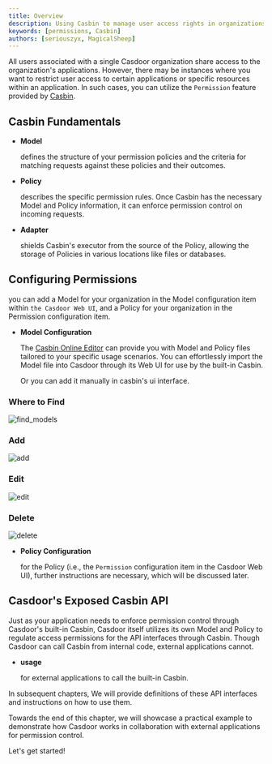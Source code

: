 ```yaml
---
title: Overview
description: Using Casbin to manage user access rights in organizations
keywords: [permissions, Casbin]
authors: [seriouszyx, MagicalSheep]
---
```


All users associated with a single Casdoor organization share access to the organization's applications. However, there may be instances where you want to restrict user access to certain applications or specific resources within an application. In such cases, you can utilize the `Permission` feature provided by [Casbin](https://casbin.org/).

## Casbin Fundamentals

- **Model**
  
  defines the structure of your permission policies and the criteria for matching requests against these policies and their outcomes.
  
- **Policy**
  
  describes the specific permission rules. Once Casbin has the necessary Model and Policy information, it can enforce permission control on incoming requests.
  
- **Adapter**
  
  shields Casbin's executor from the source of the Policy, allowing the storage of Policies in various locations like files or databases.

## Configuring Permissions

   you can add a Model for your organization in the Model configuration item within `the Casdoor Web UI`, and a Policy for your organization in the Permission configuration item.

- **Model Configuration**
  
    The [Casbin Online Editor](https://casbin.org/editor) can provide you with Model and Policy files tailored to your specific usage scenarios. You can effortlessly import the Model file into Casdoor through its Web UI for use by the built-in Casbin.

    Or you can add it manually in casbin's ui interface.

### Where to Find
  
   ![find_models](/img/permission/overview/find_models.png)
  
### Add
  
   ![add](/img/permission/overview/add.gif)

### Edit
  
   ![edit](/img/permission/overview/edit.gif)

### Delete
  
   ![delete](/img/permission/overview/delete.gif)

- **Policy Configuration**
  
    for the Policy (i.e., the `Permission` configuration item in the Casdoor Web UI), further instructions are necessary, which will be discussed later.

## Casdoor's Exposed Casbin API

   Just as your application needs to enforce permission control through Casdoor's built-in Casbin, Casdoor itself utilizes its own Model and Policy to regulate access permissions for the API interfaces through Casbin.
   Though Casdoor can call Casbin from internal code, external applications cannot.

- **usage**
  
  for external applications to call the built-in Casbin.

In subsequent chapters, We will provide definitions of these API interfaces and instructions on how to use them.

Towards the end of this chapter, we will showcase a practical example to demonstrate how Casdoor works in collaboration with external applications for permission control.

Let's get started!
